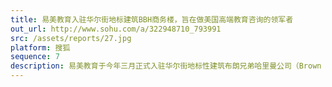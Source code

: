 ```yaml
---
title: 易美教育入驻华尔街地标建筑BBH商务楼，旨在做美国高端教育咨询的领军者 
out_url: http://www.sohu.com/a/322948710_793991
src: /assets/reports/27.jpg
platform: 搜狐
sequence: 7
description: 易美教育于今年三月正式入驻华尔街地标性建筑布朗兄弟哈里曼公司（Brown Brothers Harriman & Co）位于华尔街的总部大楼，成为唯一一家入驻BBH办公大楼并由华人创办的国际教育企业。
---
```

